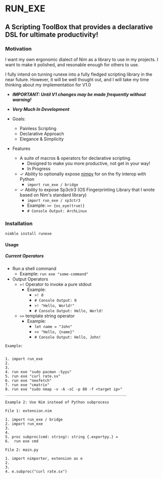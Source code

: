 # RUN_EXE
## A Scripting ToolBox that provides a declarative DSL for ultimate productivity!

### Motivation
I want my own ergonomic dialect of Nim as a library to use in my projects.
I want to make it polished, and resonable enough for others to use.

I fully intend on turning runexe into a fully fledged scripting library in the near future.
However, it will be well thought out, and I will take my time thinking about my implementation for V1.0

  - ***IMPORTANT: Until V1 changes may be made frequently without warning!***

- ***Very Much In Development***

- Goals:
  - Painless Scripting 
  - Declarative Approach 
  - Elegance & Simplicity

  
 - Features
    - A suite of macros & operators for declarative scripting.
      - Designed to make you more productive, not get in your way!
      - In Progress
    - ✓ Ability to optionally expose [nimpy](https://github.com/yglukhov/nimpy) for on the fly interop with Python 
      - ```import run_exe / bridge``` 
    - ✓ Ability to expose Sp3ctr3 (OS Fingerprinting Library that I wrote based on Nim's standard library)
       - ```import run_exe / sp3ctr3```
       - Example: `>> {os_eye(true)}` 
       - `# Console Output: ArchLinux`


### Installation

```nimble install runexe```


#### Usage


##### Current Operators


- Run a shell command 
    - Example: ```run exe "some-command"```
- Output Operators
  - `>!` Operator to invoke a pure stdout 
    - Example:
        - `>! 0` 
        - `# Console Output: 0`
        - `>! "Hello, World!"` 
        - `# Console Output: Hello, World!`
  - `>>` template string operator
    - Example: 
        - `let name = "John"`
        - `>> "Hello, {name}"` 
        - `# Console Output: Hello, John!`


```
Example:


1. import run_exe
2.
3.
4. run exe "sudo pacman -Syyu"
5. run exe "curl rate.sx"
6. run exe "neofetch"
7. run exe "cmatrix"
8. run exe "sudo nmap -v -A -sC -p 80 -f <target ip>"
_______________________________________________________

Example 2: Use Nim instead of Python subprocess

File 1: extension.nim

1. import run_exe / bridge
2. import run_exe
3.
4. 
5. proc subproc(cmd: string): string {.exportpy.} =
6.  run exe cmd

File 2: main.py

1. import nimporter, extension as e
2.
3.
4. e.subproc("curl rate.sx")
```
